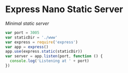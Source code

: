 # Express Nano Static Server
*Minimal static server*

```javascript
var port = 3005
var staticDir = './www'
var express = require('express')
var app = express()
app.use(express.static(staticDir))
var server = app.listen(port, function () {
  console.log('Listening at ' + port)
})
```
